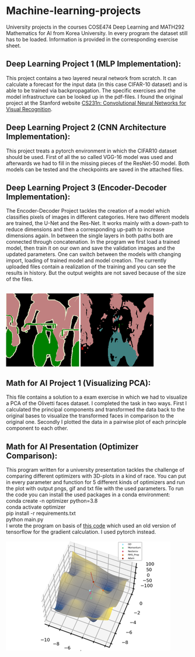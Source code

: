 # Machine-learning-projects
University projects in the courses COSE474 Deep Learning and MATH292 Mathematics for AI from Korea University.
In every program the dataset still has to be loaded. Information is provided in the corresponding exercise sheet.

## Deep Learning Project 1 (MLP Implementation):
This project contains a two layered neural network from scratch. It can calculate a forecast for the input data (in this case CIFAR-10 dataset) and is able to be trained via backpropagation. The specific exercises and the model infrastructure can be looked up in the pdf-files. I found the original project at the Stanford website <a href="https://www.w3schools.com](http://cs231n.stanford.edu/">CS231n: Convolutional Neural Networks for Visual Recognition</a>.

## Deep Learning Project 2 (CNN Architecture Implementation):
This project treats a pytorch environment in which the CIFAR10 dataset should be used. First of all the so called VGG-16 model was used and afterwards we had to fill in the missing pieces of the ResNet-50 model. Both models can be tested and the checkpoints are saved in the attached files.

## Deep Learning Project 3 (Encoder-Decoder Implementation):
The Encoder-Decoder Project tackles the creation of a model which classifies pixels of images in different categories. Here two different models are trained, the U-Net and the Res-Net. It works mainly with a down-path to reduce dimensions and then a corresponding up-path to increase dimensions again. In between the single layers in both paths both are connected through concatenation. In the program we first load a trained model, then train it on our own and save the validation images and the updated parameters. One can switch between the models with changing import, loading of trained model and model creation. The currently uploaded files contain a realization of the training and you can see the results in history. But the output weights are not saved because of the size of the files. <br />
<br />
<p float="left">
  <img src="https://github.com/EliasReutelsterz/Machine-learning-projects/blob/main/README_images/1label.png" width="200" />
  <img src="https://github.com/EliasReutelsterz/Machine-learning-projects/blob/main/README_images/1result.png" width="200" /> 
</p>

## Math for AI Project 1 (Visualizing PCA):
This file contains a solution to a exam exercise in which we had to visualize a PCA of the Olivetti faces dataset. I completed the task in two ways. First I calculated the principal components and transformed the data back to the original bases to visualize the transformed faces in comparison to the original one. Secondly I plotted the data in a pairwise plot of each principle component to each other.

## Math for AI Presentation (Optimizer Comparison):
This program written for a university presentation tackles the challenge of comparing different optimizers with 3D-plots in a kind of race. You can put in every parameter and function for 5 different kinds of optimizers and run the plot with output pngs, gif and txt file with the used parameters.
To run the code you can install the used packages in a conda environment: <br />
conda create -n optimizer python=3.8 <br />
conda activate optimizer <br />
pip install -r requirements.txt <br />
python main.py <br />
I wrote the program on basis of <a href="https://github.com/Jaewan-Yun/optimizer-visualization">this code</a> which used an old version of tensorflow for the gradient calculation. I used pytorch instead. <br />
<br />
<img src="https://github.com/EliasReutelsterz/Machine-learning-projects/blob/main/README_images/math_for_ai_presentation.png" height="300" />

